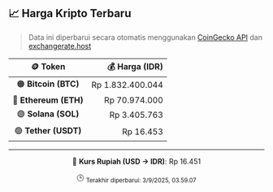 

<!-- HARGA_KRIPTO -->
## 📈 Harga Kripto Terbaru

> Data ini diperbarui secara otomatis menggunakan [CoinGecko API](https://www.coingecko.com/) dan [exchangerate.host](https://exchangerate.host/)

<div align="center">

| 🪙 Token | 💰 Harga (IDR) |
|:------:|---------------:|
| 🟠 **Bitcoin (BTC)**   | Rp 1.832.400.044 |
| 🔵 **Ethereum (ETH)**  | Rp 70.974.000 |
| 🟣 **Solana (SOL)**    | Rp 3.405.763 |
| 🟢 **Tether (USDT)**   | Rp 16.453 |

---

💱 **Kurs Rupiah (USD → IDR)**: Rp 16.451

🕒 <sub>Terakhir diperbarui: 3/9/2025, 03.59.07</sub>

</div>
<!-- /HARGA_KRIPTO -->